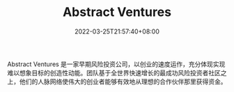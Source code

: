 ﻿---
weight: 
title: "Abstract Ventures"
description: "Abstract Ventures 是一家早期风险投资公司，以创业的速度运作，充分体现实现难以想象目标的创造性动能"
date: 2022-03-25T21:57:40+08:00
lastmod: 2022-03-25T16:45:40+08:00
draft: false
authors: ["Metabd"]
featuredImage: "abstract-ventures.jpg"
link: ""
tags: ["投资机构","Abstract Ventures"]
categories: ["navigation"]
navigation: ["投资机构"]
lightgallery: true
toc: true
pinned: false
recommend: false
recommend1: false
---
Abstract Ventures 是一家早期风险投资公司，以创业的速度运作，充分体现实现难以想象目标的创造性动能。团队基于全世界快速增长的最成功风险投资者社区之上，他们的人脉网络使伟大的创业者能够有效地从理想的合作伙伴那里获得资金。
